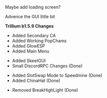 Maybe add loading screen?

Advence the GUI little bit

**Trillium b1.5.9 Changes**
+ Added Secondary CA
+ Added Working PopChams
+ Added GlowESP
+ Added Main Menu
* Added SkeetGUI
* Small DiscordRPC Changes (Done)
+ Added SlotSwap Mode to Speedmine (Done)
+ Added ChinaHat (Done)
- Removed BreakHighLight (Done)
